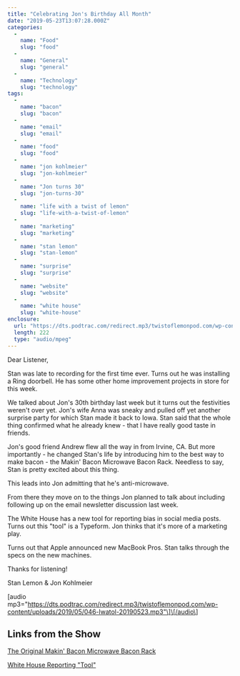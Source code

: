 ```yaml
---
title: "Celebrating Jon's Birthday All Month"
date: "2019-05-23T13:07:28.000Z"
categories: 
  - 
    name: "Food"
    slug: "food"
  - 
    name: "General"
    slug: "general"
  - 
    name: "Technology"
    slug: "technology"
tags: 
  - 
    name: "bacon"
    slug: "bacon"
  - 
    name: "email"
    slug: "email"
  - 
    name: "food"
    slug: "food"
  - 
    name: "jon kohlmeier"
    slug: "jon-kohlmeier"
  - 
    name: "Jon turns 30"
    slug: "jon-turns-30"
  - 
    name: "life with a twist of lemon"
    slug: "life-with-a-twist-of-lemon"
  - 
    name: "marketing"
    slug: "marketing"
  - 
    name: "stan lemon"
    slug: "stan-lemon"
  - 
    name: "surprise"
    slug: "surprise"
  - 
    name: "website"
    slug: "website"
  - 
    name: "white house"
    slug: "white-house"
enclosure: 
  url: "https://dts.podtrac.com/redirect.mp3/twistoflemonpod.com/wp-content/uploads/2019/05/046-lwatol-20190523.mp3"
  length: 222
  type: "audio/mpeg"
---
```


Dear Listener,

Stan was late to recording for the first time ever. Turns out he was installing a Ring doorbell. He has some other home improvement projects in store for this week.

We talked about Jon's 30th birthday last week but it turns out the festivities weren't over yet. Jon's wife Anna was sneaky and pulled off yet another surprise party for which Stan made it back to Iowa. Stan said that the whole thing confirmed what he already knew - that I have really good taste in friends.

Jon's good friend Andrew flew all the way in from Irvine, CA. But more importantly - he changed Stan's life by introducing him to the best way to make bacon - the Makin' Bacon Microwave Bacon Rack. Needless to say, Stan is pretty excited about this thing.

This leads into Jon admitting that he's anti-microwave.

From there they move on to the things Jon planned to talk about including following up on the email newsletter discussion last week.

The White House has a new tool for reporting bias in social media posts. Turns out this "tool" is a Typeform. Jon thinks that it's more of a marketing play.

Turns out that Apple announced new MacBook Pros. Stan talks through the specs on the new machines.

Thanks for listening!

Stan Lemon & Jon Kohlmeier

\[audio mp3="https://dts.podtrac.com/redirect.mp3/twistoflemonpod.com/wp-content/uploads/2019/05/046-lwatol-20190523.mp3"\]\[/audio\]

## Links from the Show

[The Original Makin' Bacon Microwave Bacon Rack](https://amzn.to/2Mfnna2)

[White House Reporting "Tool"](https://www.theverge.com/2019/5/15/18626785/white-house-trump-censorsip-tool-twitter-instagram-facebook-conservative-bias-social-media)
